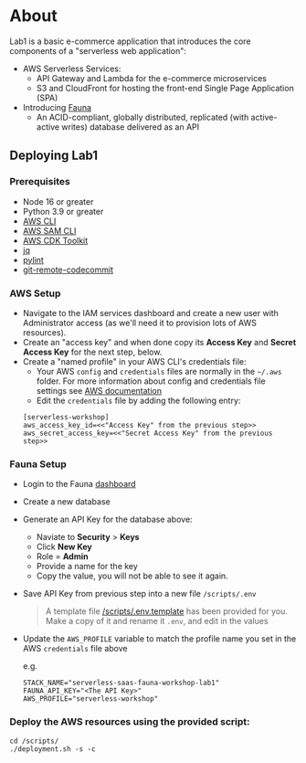 # About

Lab1 is a basic e-commerce application that introduces the core components of a "serverless web application": 
* AWS Serverless Services:
  * API Gateway and Lambda for the e-commerce microservices
  * S3 and CloudFront for hosting the front-end Single Page Application (SPA)
* Introducing [Fauna](https://fauna.com)
  * An ACID-compliant, globally distributed, replicated (with active-active writes) database delivered as an API 


## Deploying Lab1

### Prerequisites
* Node 16 or greater
* Python 3.9 or greater
* [AWS CLI](https://docs.aws.amazon.com/cli/latest/userguide/getting-started-install.html)
* [AWS SAM CLI](https://docs.aws.amazon.com/serverless-application-model/latest/developerguide/install-sam-cli.html)
* [AWS CDK Toolkit](https://docs.aws.amazon.com/cdk/v2/guide/cli.html)
* [jq](https://pypi.org/project/jq/)
* [pylint](https://pypi.org/project/pylint/)
* [git-remote-codecommit](https://pypi.org/project/git-remote-codecommit/)

### AWS Setup
* Navigate to the IAM services dashboard and create a new user with Administrator access (as we'll need it to provision lots
  of AWS resources).
* Create an "access key" and when done copy its **Access Key** and **Secret Access Key** for the next step, below.
* Create a "named profile" in your AWS CLI's credentials file:
  * Your AWS `config` and `credentials` files are normally in the `~/.aws` folder. For more information about config and credentials
    file settings see [AWS documentation](https://docs.aws.amazon.com/cli/latest/userguide/cli-configure-files.html#cli-configure-files-using-profiles)
  * Edit the `credentials` file by adding the following entry: 
  ```
  [serverless-workshop]
  aws_access_key_id=<<"Access Key" from the previous step>>
  aws_secret_access_key=<<"Secret Access Key" from the previous step>>
  ```

### Fauna Setup
* Login to the Fauna [dashboard](https://dashboard.fauna.com)
* Create a new database
* Generate an API Key for the database above:
  * Naviate to __Security__ > __Keys__
  * Click **New Key**
  * Role = **Admin**
  * Provide a name for the key
  * Copy the value, you will not be able to see it again.
* Save API Key from previous step into a new file `/scripts/.env`
  > A template file [/scripts/.env.template](./scripts/.env.template) has been provided for you. Make a copy of it and rename it `.env`, and edit in the values
* Update the `AWS_PROFILE` variable to match the profile name you set in the AWS `credentials` file above

  e.g. 
  ```
  STACK_NAME="serverless-saas-fauna-workshop-lab1"
  FAUNA_API_KEY="<The API Key>"
  AWS_PROFILE="serverless-workshop"
  ```

### Deploy the AWS resources using the provided script:
```
cd /scripts/
./deployment.sh -s -c
```